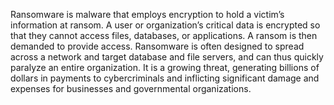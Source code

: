 Ransomware is malware that employs encryption to hold a victim’s information at ransom. A user or organization’s critical data is encrypted so that they cannot access files, databases, or applications. A ransom is then demanded to provide access. Ransomware is often designed to spread across a network and target database and file servers, and can thus quickly paralyze an entire organization. It is a growing threat, generating billions of dollars in payments to cybercriminals and inflicting significant damage and expenses for businesses and governmental organizations.

